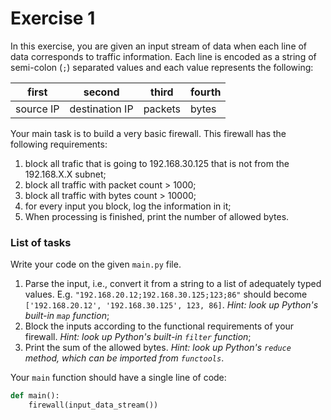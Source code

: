 # Exercise 1

In this exercise, you are given an input stream of data when each line of data corresponds to traffic information. Each line is encoded as a string of semi-colon (`;`) separated values and each value represents the following:

|first|second|third|fourth|
|---|---|---|---|
|source IP|destination IP|packets|bytes|

Your main task is to build a very basic firewall. This firewall has the following requirements:
1. block all trafic that is going to 192.168.30.125 that is not from the 192.168.X.X subnet;
2. block all traffic with packet count > 1000;
3. block all traffic with bytes count > 10000;
4. for every input you block, log the information in it;
5. When processing is finished, print the number of allowed bytes.

### List of tasks

Write your code on the given `main.py` file.

1. Parse the input, i.e., convert it from a string to a list of adequately typed values. E.g. `"192.168.20.12;192.168.30.125;123;86"` should become `['192.168.20.12', '192.168.30.125', 123, 86]`. *Hint: look up Python's built-in `map` function*;
2. Block the inputs according to the functional requirements of your firewall. *Hint: look up Python's built-in `filter` function*;
3. Print the sum of the allowed bytes. *Hint: look up Python's `reduce` method, which can be imported from `functools`*.

Your `main` function should have a single line of code:

```python
def main():
    firewall(input_data_stream())
```
